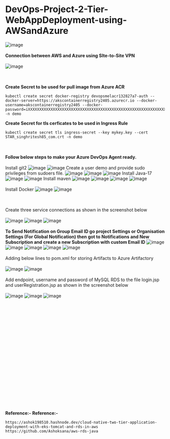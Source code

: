 # DevOps-Project-2-Tier-WebAppDeployment-using-AWSandAzure

![image](https://github.com/kamalmohan217/DevOps-Project-2-Tier-WebAppDeployment-using-AWSandAzure/assets/128888356/d2d03d95-bcd7-4b72-bcc8-9505fd9ecf7a)
<br><br/>
**Connection between AWS and Azure using SIte-to-Site VPN**
<br><br/>
![image](https://github.com/kamalmohan217/DevOps-Project-2-Tier-WebAppDeployment-using-AWSandAzure/assets/128888356/1df759d5-81ab-4107-8dcf-ae6b4952f924)

<br><br/>
**Create Secret to be used for pull image from Azure ACR**
```
kubectl create secret docker-registry devopsmelacr132827a7-auth --docker-server=https://akscontainerregistry2405.azurecr.io --docker-username=akscontainerregistry2405 --docker-password=iXXXXXXXXXXXXXXXXXXXXXXXXXXXXXXXXXXXXXXXXXXXXXXXXXXXXXXXXXXXXXXXXXXXXXXXXXXXXp -n demo
```
**Create Secret for tls cerficates to be used in Ingress Rule**
```
kubectl create secret tls ingress-secret --key mykey.key --cert STAR_singhritesh85_com.crt -n demo
```
<br><br/>
**Follow below steps to make your Azure DevOps Agent ready.**
<br><br/>
Install git2 
![image](https://github.com/kamalmohan217/DevOps-Project-2-Tier-WebAppDeployment-using-AWSandAzure/assets/128888356/f4a4c238-924c-4d30-883c-d364d177aaaa)
![image](https://github.com/kamalmohan217/DevOps-Project-2-Tier-WebAppDeployment-using-AWSandAzure/assets/128888356/966f7f0f-54e3-4967-96a1-c782a32d73fd)
Create a user demo and provide sudo privileges from sudoers file.
![image](https://github.com/kamalmohan217/DevOps-Project-2-Tier-WebAppDeployment-using-AWSandAzure/assets/128888356/fc91bffa-9b8f-49b8-94ba-cf1a111ff178)
![image](https://github.com/kamalmohan217/DevOps-Project-2-Tier-WebAppDeployment-using-AWSandAzure/assets/128888356/e5f4de24-410a-44a8-aa5a-69c6179568d5)
![image](https://github.com/kamalmohan217/DevOps-Project-2-Tier-WebAppDeployment-using-AWSandAzure/assets/128888356/91d27281-d0d7-4781-a351-d1ba0bfa3fcb)
Install Java-17
![image](https://github.com/kamalmohan217/DevOps-Project-2-Tier-WebAppDeployment-using-AWSandAzure/assets/128888356/dd88df36-5ec1-411e-9922-1df81c6078dd)
![image](https://github.com/kamalmohan217/DevOps-Project-2-Tier-WebAppDeployment-using-AWSandAzure/assets/128888356/3a5e14a5-344d-455b-82c3-26c58f21204d)
Install maven
![image](https://github.com/kamalmohan217/DevOps-Project-2-Tier-WebAppDeployment-using-AWSandAzure/assets/128888356/e6dcd6e9-0b2f-49b1-80a2-ba623b011641)
![image](https://github.com/kamalmohan217/DevOps-Project-2-Tier-WebAppDeployment-using-AWSandAzure/assets/128888356/9bba2d80-a8ff-48c7-83ec-448df1c36f9b)
![image](https://github.com/kamalmohan217/DevOps-Project-2-Tier-WebAppDeployment-using-AWSandAzure/assets/128888356/3db44693-814e-42bd-813f-daf72551ce00)
![image](https://github.com/kamalmohan217/DevOps-Project-2-Tier-WebAppDeployment-using-AWSandAzure/assets/128888356/033440bd-dbbf-49f2-b109-a216433123de)
<br><br/>
Install Docker
![image](https://github.com/kamalmohan217/DevOps-Project-2-Tier-WebAppDeployment-using-AWSandAzure/assets/128888356/48b55f93-a0f4-4f37-81e4-0e0e58582458)
![image](https://github.com/kamalmohan217/DevOps-Project-2-Tier-WebAppDeployment-using-AWSandAzure/assets/128888356/1b266eac-f173-4e0c-b07b-72c3b4c28d79)

<br><br/>
Create three service connections as shown in the screenshot below
<br><br/>
![image](https://github.com/kamalmohan217/DevOps-Project-2-Tier-WebAppDeployment-using-AWSandAzure/assets/128888356/631cf1dd-d06e-4128-a836-a95a5d157581)
![image](https://github.com/kamalmohan217/DevOps-Project-2-Tier-WebAppDeployment-using-AWSandAzure/assets/128888356/b0dd1460-3c57-47db-81dd-094280fa9b43)
![image](https://github.com/kamalmohan217/DevOps-Project-2-Tier-WebAppDeployment-using-AWSandAzure/assets/128888356/b4380144-ffb2-449e-869f-0ee5d25ee5d7)
<br><br/>
**To Send Notification on Group Email ID go project Settings or Organisation Settings (For Global Notification) then got to Notifications and New Subscription and create a new Subscription with custom Email ID**
![image](https://github.com/kamalmohan217/DevOps-Project-2-Tier-WebAppDeployment-using-AWSandAzure/assets/128888356/507bd24f-197e-4c89-a405-ea56da846c28)
![image](https://github.com/kamalmohan217/DevOps-Project-2-Tier-WebAppDeployment-using-AWSandAzure/assets/128888356/23477dd6-205b-469b-96a5-94f1951b1f68)
![image](https://github.com/kamalmohan217/DevOps-Project-2-Tier-WebAppDeployment-using-AWSandAzure/assets/128888356/f05a4102-ce5c-4fd9-bd3b-0c93c819e68e)
![image](https://github.com/kamalmohan217/DevOps-Project-2-Tier-WebAppDeployment-using-AWSandAzure/assets/128888356/9166cd31-17bd-4c8a-8708-5a9dfcc0a5a0)
![image](https://github.com/kamalmohan217/DevOps-Project-2-Tier-WebAppDeployment-using-AWSandAzure/assets/128888356/674e32b9-2280-4296-9550-b83fcca969a7)
<br><br/>
Adding below lines to pom.xml for storing Artifacts to Azure Artifactory
<br><br/>
![image](https://github.com/kamalmohan217/DevOps-Project-2-Tier-WebAppDeployment-using-AWSandAzure/assets/128888356/04384dea-8937-42d1-8e90-9a8ae0a611ef)
![image](https://github.com/kamalmohan217/DevOps-Project-2-Tier-WebAppDeployment-using-AWSandAzure/assets/128888356/15704438-2b62-4906-94ba-94ed4fa5052a)
<br><br/>
Add endpoint, username and password of MySQL RDS to the file login.jsp and userRegistration.jsp as shown in the screenshot below
<br><br/>
![image](https://github.com/kamalmohan217/DevOps-Project-2-Tier-WebAppDeployment-using-AWSandAzure/assets/128888356/e664e1b4-5af3-4ab8-ad34-16ee7a2405ce)
![image](https://github.com/kamalmohan217/DevOps-Project-2-Tier-WebAppDeployment-using-AWSandAzure/assets/128888356/05daa593-e47d-4606-9b84-eddf14fe5565)
![image](https://github.com/kamalmohan217/DevOps-Project-2-Tier-WebAppDeployment-using-AWSandAzure/assets/128888356/e3ef3a7b-1047-42e5-9008-dafee107cc5e)








<br><br/>
<br><br/>
<br><br/>
<br><br/>
<br><br/>
<br><br/>
<br><br/>
<br><br/>
<br><br/>
<br><br/>
**Reference:-** 
**Reference:-** 
```
https://ashok198510.hashnode.dev/cloud-native-two-tier-application-deployment-with-eks-tomcat-and-rds-in-aws
https://github.com/Ashoksana/aws-rds-java
```
